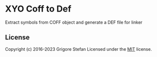 # XYO Coff to Def

Extract symbols from COFF object and generate a DEF file for linker

## License

Copyright (c) 2016-2023 Grigore Stefan
Licensed under the [MIT](LICENSE) license.
